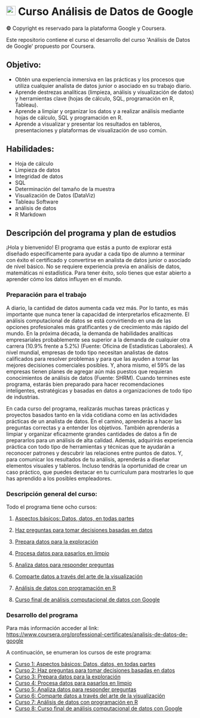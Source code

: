 # <img src="https://github.com/shimadasoftware/data-analysis-path/assets/73977456/9dfa6ce6-b8d0-44d0-b472-74f530bd4728" alt="Italian Trulli" style="width:25px;height:25px;"> Curso Análisis de Datos de Google
**©** Copyright es reservado para la plataforma Google y Coursera.

Este repositorio contiene el curso el desarrollo del curso 'Análisis de Datos de Google' propuesto por Coursera.

## Objetivo:

- Obtén una experiencia inmersiva en las prácticas y los procesos que utiliza cualquier analista de datos junior o asociado en su trabajo diario.
- Aprende destrezas analíticas (limpieza, análisis y visualización de datos) y herramientas clave (hojas de cálculo, SQL, programación en R, Tableau).
- Aprende a limpiar y organizar los datos y a realizar análisis mediante hojas de cálculo, SQL y programación en R.
- Aprende a visualizar y presentar los resultados  en tableros, presentaciones y plataformas de visualización de uso común.

## Habilidades:

- Hoja de cálculo
- Limpieza de datos
- Integridad de datos
- SQL
- Determinación del tamaño de la muestra
- Visualización de Datos (DataViz)
- Tableau Software
- análisis de datos
- R Markdown

## Descripción del programa y plan de estudios

¡Hola y bienvenido! El programa que estás a punto de explorar está diseñado específicamente para ayudar a cada tipo de alumno a terminar con éxito el certificado y convertirse en analista de datos junior o asociado de nivel básico. No se requiere experiencia previa en análisis de datos, matemáticas ni estadística. Para tener éxito, solo tienes que estar abierto a aprender cómo los datos influyen en el mundo. 

### Preparación para el trabajo

A diario, la cantidad de datos aumenta cada vez más. Por lo tanto, es más importante que nunca tener la capacidad de interpretarlos eficazmente. El análisis computacional de datos se está convirtiendo en una de las opciones profesionales más gratificantes y de crecimiento más rápido del mundo. En la próxima década, la demanda de habilidades analíticas empresariales probablemente sea superior a la demanda de cualquier otra carrera (10.9% frente a 5.2%) (Fuente: Oficina de Estadísticas Laborales). A nivel mundial, empresas de todo tipo necesitan analistas de datos calificados para resolver problemas y para que las ayuden a tomar las mejores decisiones comerciales posibles. Y, ahora mismo, el 59% de las empresas tienen planes de agregar aún más puestos que requieran conocimientos de análisis de datos (Fuente: SHRM). Cuando termines este programa, estarás bien preparado para hacer recomendaciones inteligentes, estratégicas y basadas en datos a organizaciones de todo tipo de industrias. 

En cada curso del programa, realizarás muchas tareas prácticas y proyectos basados tanto en la vida cotidiana como en las actividades prácticas de un analista de datos. En el camino, aprenderás a hacer las preguntas correctas y a entender los objetivos. También aprenderás a limpiar y organizar eficazmente grandes cantidades de datos a fin de prepararlos para un análisis de alta calidad. Además, adquirirás experiencia práctica con todo tipo de herramientas y técnicas que te ayudarán a reconocer patrones y descubrir las relaciones entre puntos de datos. Y, para comunicar los resultados de tu análisis, aprenderás a diseñar elementos visuales y tableros. Incluso tendrás la oportunidad de crear un caso práctico, que puedes destacar en tu currículum para mostrarles lo que has aprendido a los posibles empleadores. 

### Descripción general del curso:

Todo el programa tiene ocho cursos:

1. [Aspectos básicos: Datos, datos, en todas partes](https://www.coursera.org/programs/analisis-de-datos-tuhw8/learn/aspectos-basicos-datos-datos-en-todas-partes)

2. [Haz preguntas para tomar decisiones basadas en datos](https://www.coursera.org/learn/formula-preguntas-para-tomar-decisiones-basadas-en-datos)

3. [Prepara datos para la exploración](https://www.coursera.org/learn/preparar-datos-para-la-exploracion)

4. [Procesa datos para pasarlos en limpio](https://www.coursera.org/learn/preparar-datos-para-la-exploracion)

5. [Analiza datos para responder preguntas](https://www.coursera.org/learn/analizar-datos-para-responder-preguntas)

6. [Comparte datos a través del arte de la visualización](https://www.coursera.org/learn/compartir-datos-a-traves-del-arte-de-la-visualizacion)

7. [Análisis de datos con programación en R](https://www.coursera.org/learn/analisis-de-datos-con-programacion-en-r)

8. [Curso final de análisis computacional de datos con Google](https://www.coursera.org/learn/analisis-de-datos-con-programacion-en-r)

### Desarrollo del programa

Para más información acceder al link: https://www.coursera.org/professional-certificates/analisis-de-datos-de-google

A continuación, se enumeran los cursos de este programa:
<ul dir="auto">
  <li><a href="./course%201">Curso 1: Aspectos básicos: Datos, datos, en todas partes</a></li>
  <li><a href="./course%202">Curso 2: Haz preguntas para tomar decisiones basadas en datos</a></li>
  <li><a href="./course%203">Curso 3: Prepara datos para la exploración</a></li>
  <li><a href="./course%204">Curso 4: Procesa datos para pasarlos en limpio</a></li>
  <li><a href="./course%205">Curso 5: Analiza datos para responder preguntas</a></li>
  <li><a href="./course%206">Curso 6: Comparte datos a través del arte de la visualización</a></li>
  <li><a href="./course%207">Curso 7: Análisis de datos con programación en R</a></li>
  <li><a href="./course%208">Curso 8: Curso final de análisis computacional de datos con Google</a></li>
</ul>

